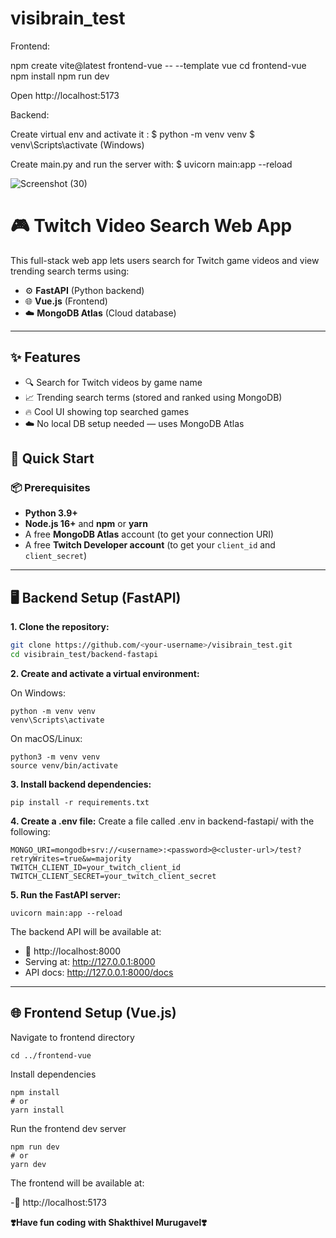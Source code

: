 # visibrain_test

Frontend:

npm create vite@latest frontend-vue -- --template vue
cd frontend-vue
npm install
npm run dev

Open http://localhost:5173



Backend:

Create virtual env and activate it :
$ python -m venv venv
$ venv\Scripts\activate (Windows)


Create main.py and run the server with:
$ uvicorn main:app --reload

        



![Screenshot (30)](https://github.com/user-attachments/assets/4934d9cd-c727-4d3d-9592-647e8d10d99f)


# 🎮 Twitch Video Search Web App

This full-stack web app lets users search for Twitch game videos and view trending search terms using:

- ⚙️ **FastAPI** (Python backend)
- 🌐 **Vue.js** (Frontend)
- ☁️ **MongoDB Atlas** (Cloud database)

---

## ✨ Features

- 🔍 Search for Twitch videos by game name
- 📈 Trending search terms (stored and ranked using MongoDB)
- 🔥 Cool UI showing top searched games
- ☁️ No local DB setup needed — uses MongoDB Atlas

## 🚀 Quick Start

### 📦 Prerequisites

- **Python 3.9+**
- **Node.js 16+** and **npm** or **yarn**
- A free **MongoDB Atlas** account (to get your connection URI)
- A free **Twitch Developer account** (to get your `client_id` and `client_secret`)

---

## 🖥️ Backend Setup (FastAPI)

**1. Clone the repository:**

   ```bash
   git clone https://github.com/<your-username>/visibrain_test.git
   cd visibrain_test/backend-fastapi
   ```


**2. Create and activate a virtual environment:**

On Windows:
```
python -m venv venv
venv\Scripts\activate
```

On macOS/Linux:
```
python3 -m venv venv
source venv/bin/activate
```

**3. Install backend dependencies:**

``` pip install -r requirements.txt ```


**4. Create a .env file:**
Create a file called .env in backend-fastapi/ with the following:
```
MONGO_URI=mongodb+srv://<username>:<password>@<cluster-url>/test?retryWrites=true&w=majority
TWITCH_CLIENT_ID=your_twitch_client_id
TWITCH_CLIENT_SECRET=your_twitch_client_secret
```


**5. Run the FastAPI server:**
```
uvicorn main:app --reload
```

The backend API will be available at:

- 📍 http://localhost:8000
- Serving at: http://127.0.0.1:8000
- API docs: http://127.0.0.1:8000/docs 


---

## 🌐 Frontend Setup (Vue.js)
Navigate to frontend directory


```cd ../frontend-vue```


Install dependencies

```
npm install
# or
yarn install
```

Run the frontend dev server

```
npm run dev
# or
yarn dev
```

The frontend will be available at:

-📍 http://localhost:5173


**❣️Have fun coding with Shakthivel Murugavel❣️**